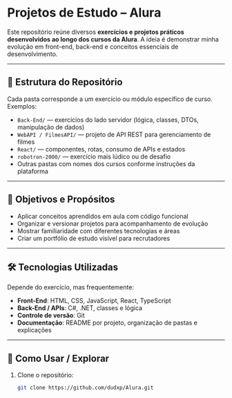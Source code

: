 # Projetos de Estudo – Alura

Este repositório reúne diversos **exercícios e projetos práticos desenvolvidos ao longo dos cursos da Alura**. A ideia é demonstrar minha evolução em front-end, back-end e conceitos essenciais de desenvolvimento.

---

## 📂 Estrutura do Repositório

Cada pasta corresponde a um exercício ou módulo específico de curso. Exemplos:

- `Back-End/` — exercícios do lado servidor (lógica, classes, DTOs, manipulação de dados)  
- `WebAPI / FilmesAPI/` — projeto de API REST para gerenciamento de filmes  
- `React/` — componentes, rotas, consumo de APIs e estados  
- `robotron-2000/` — exercício mais lúdico ou de desafio  
- Outras pastas com nomes dos cursos conforme instruções da plataforma

---

## 🎯 Objetivos e Propósitos

- Aplicar conceitos aprendidos em aula com código funcional  
- Organizar e versionar projetos para acompanhamento de evolução  
- Mostrar familiaridade com diferentes tecnologias e áreas  
- Criar um portfólio de estudo visível para recrutadores

---

## 🛠 Tecnologias Utilizadas

Depende do exercício, mas frequentemente:

- **Front-End**: HTML, CSS, JavaScript, React, TypeScript  
- **Back-End / APIs**: C#, .NET, classes e lógica  
- **Controle de versão**: Git  
- **Documentação**: README por projeto, organização de pastas e explicações  

---

## 🚀 Como Usar / Explorar

1. Clone o repositório:

   ```bash
   git clone https://github.com/dudxp/Alura.git
